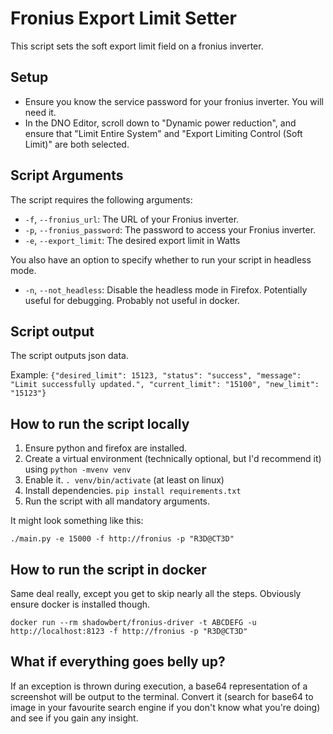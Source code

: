 # Fronius Export Limit Setter

This script sets the soft export limit field on a fronius inverter.

## Setup

* Ensure you know the service password for your fronius inverter. You will need it.
* In the DNO Editor, scroll down to "Dynamic power reduction", and ensure that "Limit Entire System" and "Export Limiting Control (Soft Limit)" are both selected.

## Script Arguments

The script requires the following arguments:

- `-f`, `--fronius_url`: The URL of your Fronius inverter.
- `-p`, `--fronius_password`: The password to access your Fronius inverter.
- `-e`, `--export_limit`: The desired export limit in Watts

You also have an option to specify whether to run your script in headless mode.

- `-n`, `--not_headless`: Disable the headless mode in Firefox. Potentially useful for debugging. Probably not useful in docker.

## Script output

The script outputs json data. 

Example: `{"desired_limit": 15123, "status": "success", "message": "Limit successfully updated.", "current_limit": "15100", "new_limit": "15123"}`

## How to run the script locally

1. Ensure python and firefox are installed.
2. Create a virtual environment (technically optional, but I'd recommend it) using `python -mvenv venv`
3. Enable it. `. venv/bin/activate` (at least on linux)
4. Install dependencies. `pip install requirements.txt`
5. Run the script with all mandatory arguments.

It might look something like this:

    ./main.py -e 15000 -f http://fronius -p "R3D@CT3D"

## How to run the script in docker

Same deal really, except you get to skip nearly all the steps. Obviously ensure docker is installed though.

    docker run --rm shadowbert/fronius-driver -t ABCDEFG -u http://localhost:8123 -f http://fronius -p "R3D@CT3D"

## What if everything goes belly up?

If an exception is thrown during execution, a base64 representation of a screenshot will be output to the terminal.
Convert it (search for base64 to image in your favourite search engine if you don't know what you're doing) and see if
you gain any insight.
